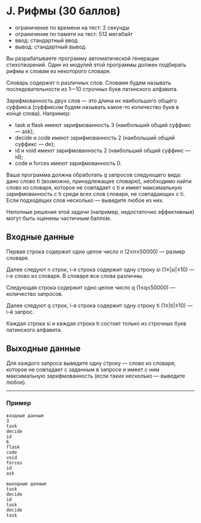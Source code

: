# J. Рифмы (30 баллов)

- ограничение по времени на тест: 2 секунды
- ограничение по памяти на тест: 512 мегабайт
- ввод: стандартный ввод 
- вывод: стандартный вывод

Вы разрабатываете программу автоматической генерации стихотворений. Один из модулей этой программы должен подбирать рифмы к словам из некоторого словаря.

Словарь содержит n различных слов. Словами будем называть последовательности из 1—10 строчных букв латинского алфавита.

Зарифмованность двух слов — это длина их наибольшего общего суффикса (суффиксом будем называть какое-то количество букв в конце слова). Например:

- task и flask имеют зарифмованность 3 (наибольший общий суффикс — ask);
- decide и code имеют зарифмованность 2 (наибольший общий суффикс — de);
- id и void имеют зарифмованность 2 (наибольший общий суффикс — id);
- code и forces имеют зарифмованность 0.

Ваша программа должна обработать q запросов следующего вида: дано слово ti (возможно, принадлежащее словарю), необходимо найти слово из словаря, которое не совпадает с ti и имеет максимальную зарифмованность с ti среди всех слов словаря, не совпадающих с ti. Если подходящих слов несколько — выведите любое из них.

Неполные решения этой задачи (например, недостаточно эффективные) могут быть оценены частичным баллом.

## Входные данные
Первая строка содержит одно целое число n (2≤n≤50000) — размер словаря.

Далее следуют n строк, i-я строка содержит одну строку si (1≤|si|≤10) — i-е слово из словаря. В словаре все слова различны.

Следующая строка содержит одно целое число q (1≤q≤50000) — количество запросов.

Далее следуют q строк, i-я строка содержит одну строку ti (1≤|ti|≤10) — i-й запрос.

Каждая строка si и каждая строка ti состоит только из строчных букв латинского алфавита.

## Выходные данные
Для каждого запроса выведите одну строку — слово из словаря, которое не совпадает с заданным в запросе и имеет с ним максимальную зарифмованность (если таких несколько — выведите любое).
___
### Пример
~~~
входные данные
3
task
decide
id
6
flask
code
void
forces
id
ask
~~~

~~~
выходные данные
task
decide
id
task
decide
task
~~~